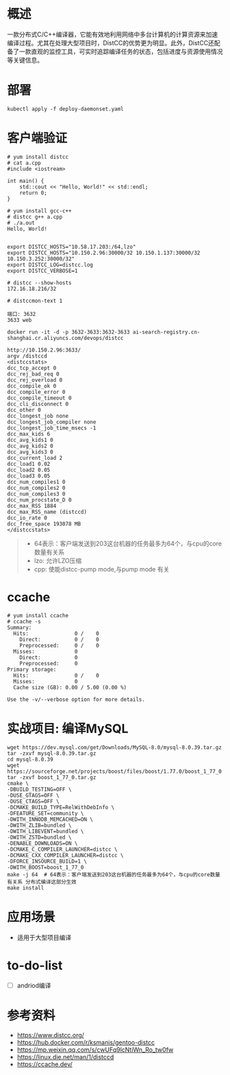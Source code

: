 # 概述
一款分布式C/C++编译器，它能有效地利用网络中多台计算机的计算资源来加速编译过程。尤其在处理大型项目时，DistCC的优势更为明显。此外，DistCC还配备了一款直观的监控工具，可实时追踪编译任务的状态，包括进度与资源使用情况等关键信息。

# 部署
```shell
kubectl apply -f deploy-daemonset.yaml
```

# 客户端验证

```shell
# yum install distcc
# cat a.cpp 
#include <iostream>
 
int main() {
    std::cout << "Hello, World!" << std::endl;
    return 0;
}

# yum install gcc-c++
# distcc g++ a.cpp 
# ./a.out 
Hello, World!


export DISTCC_HOSTS="10.58.17.203:/64,lzo"
export DISTCC_HOSTS="10.150.2.96:30000/32 10.150.1.137:30000/32 10.150.3.252:30000/32"
export DISTCC_LOG=distcc.log
export DISTCC_VERBOSE=1

# distcc --show-hosts
172.16.18.216/32

# distccmon-text 1

端口: 3632
3633 web

docker run -it -d -p 3632-3633:3632-3633 ai-search-registry.cn-shanghai.cr.aliyuncs.com/devops/distcc

http://10.150.2.96:3633/
argv /distccd
<distccstats>
dcc_tcp_accept 0
dcc_rej_bad_req 0
dcc_rej_overload 0
dcc_compile_ok 0
dcc_compile_error 0
dcc_compile_timeout 0
dcc_cli_disconnect 0
dcc_other 0
dcc_longest_job none
dcc_longest_job_compiler none
dcc_longest_job_time_msecs -1
dcc_max_kids 6
dcc_avg_kids1 0
dcc_avg_kids2 0
dcc_avg_kids3 0
dcc_current_load 2
dcc_load1 0.02
dcc_load2 0.05
dcc_load3 0.05
dcc_num_compiles1 0
dcc_num_compiles2 0
dcc_num_compiles3 0
dcc_num_procstate_D 0
dcc_max_RSS 1884
dcc_max_RSS_name (distccd)
dcc_io_rate 0
dcc_free_space 193078 MB
</distccstats>
```

> - 64表示：客户端发送到203这台机器的任务最多为64个，与cpu的core数量有关系
> - lzo: 允许LZO压缩
> - cpp: 使能distcc-pump mode,与pump mode 有关

# ccache
```shell
# yum install ccache
# ccache -s
Summary:
  Hits:               0 /    0
    Direct:           0 /    0
    Preprocessed:     0 /    0
  Misses:             0
    Direct:           0
    Preprocessed:     0
Primary storage:
  Hits:               0 /    0
  Misses:             0
  Cache size (GB): 0.00 / 5.00 (0.00 %)

Use the -v/--verbose option for more details.
```

# 实战项目: 编译MySQL
```shell
wget https://dev.mysql.com/get/Downloads/MySQL-8.0/mysql-8.0.39.tar.gz
tar -zxvf mysql-8.0.39.tar.gz
cd mysql-8.0.39
wget https://sourceforge.net/projects/boost/files/boost/1.77.0/boost_1_77_0.tar.gz/download
tar -zxvf boost_1_77_0.tar.gz
cmake \
-DBUILD_TESTING=OFF \
-DUSE_GTAGS=OFF \
-DUSE_CTAGS=OFF \
-DCMAKE_BUILD_TYPE=RelWithDebInfo \
-DFEATURE_SET=community \
-DWITH_INNODB_MEMCACHED=ON \
-DWITH_ZLIB=bundled \
-DWITH_LIBEVENT=bundled \
-DWITH_ZSTD=bundled \
-DENABLE_DOWNLOADS=ON \
-DCMAKE_C_COMPILER_LAUNCHER=distcc \
-DCMAKE_CXX_COMPILER_LAUNCHER=distcc \
-DFORCE_INSOURCE_BUILD=1 \
-DWITH_BOOST=boost_1_77_0
make -j 64  # 64表示：客户端发送到203这台机器的任务最多为64个，与cpu的core数量有关系 分布式编译这部分生效
make install

```
# 应用场景
- 适用于大型项目编译

# to-do-list
- [ ] andriod编译


# 参考资料
- https://www.distcc.org/
- https://hub.docker.com/r/ksmanis/gentoo-distcc
- https://mp.weixin.qq.com/s/cwUFq9lcNtiWn_Ro_tw0fw
- https://linux.die.net/man/1/distccd
- https://ccache.dev/
